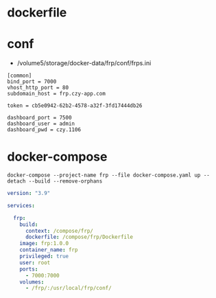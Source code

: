 # dockerfile
# conf
- /volume5/storage/docker-data/frp/conf/frps.ini
```text
[common]
bind_port = 7000
vhost_http_port = 80
subdomain_host = frp.czy-app.com

token = cb5e0942-62b2-4578-a32f-3fd17444db26

dashboard_port = 7500
dashboard_user = admin
dashboard_pwd = czy.1106
```

# docker-compose
```shell
docker-compose --project-name frp --file docker-compose.yaml up --detach --build --remove-orphans
```
```yaml
version: "3.9"

services:

  frp:
    build:
      context: /compose/frp/
      dockerfile: /compose/frp/Dockerfile
    image: frp:1.0.0
    container_name: frp
    privileged: true
    user: root
    ports:
      - 7000:7000
    volumes:
      - /frp/:/usr/local/frp/conf/


```